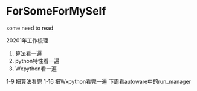 # ForSomeForMySelf
some need to read

20201年工作梳理

1. 算法看一遍
2. python特性看一遍
3. Wxpython看一遍


1-9  把算法看完 
1-16 把Wxpython看完一遍 下周看autoware中的run_manager
